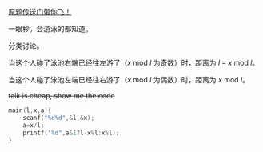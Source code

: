 [原题传送门带你飞！](https://www.luogu.com.cn/problem/AT_cpsco2019_s4_a)

一眼秒。会游泳的都知道。

分类讨论。

当这个人碰了泳池右端已经往左游了（$x\ \text{mod}\ l$ 为奇数）时，距离为 $l-x\ \text{mod}\ l$。

当这个人碰了泳池左端已经往右游了（$x\ \text{mod}\ l$ 为偶数）时，距离为 $x\ \text{mod}\ l$。

~~talk is cheap, show me the code~~
```c
main(l,x,a){
    scanf("%d%d",&l,&x);
    a=x/l;
    printf("%d",a&1?l-x%l:x%l);
}
```